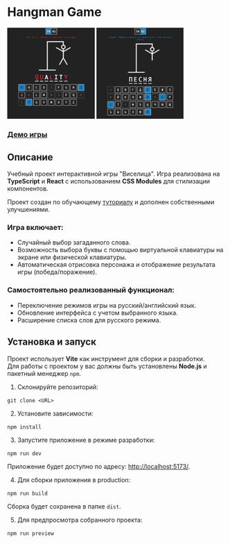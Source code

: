 # Hangman Game  

<img src="./README_img/hangman-en.png" alt="Hangman EN" width="40%">   <img src="./README_img/hangman-ru.png" alt="Hangman RU" width="40%">

### [Демо игры](https://kaktusgr.github.io/hangman/)

## Описание

Учебный проект интерактивной игры "Виселица". Игра реализована на **TypeScript** и **React** с использованием **CSS Modules** для стилизации компонентов. 

Проект создан по обучающему [туториалу](https://www.youtube.com/watch?v=-ONUyenGnWw&list=WL&index=4) и дополнен собственными улучшениями.  

### Игра включает:

- Случайный выбор загаданного слова.
- Возможность выбора буквы с помощью виртуальной клавиатуры на экране или физической клавиатуры.
- Автоматическая отрисовка персонажа и отображение результата игры (победа/поражение).

### Самостоятельно реализованный функционал:

- Переключение режимов игры на русский/английский язык.  
- Обновление интерфейса с учетом выбранного языка.  
- Расширение списка слов для русского режима.   

## Установка и запуск  

Проект использует **Vite** как инструмент для сборки и разработки.  
Для работы с проектом у вас должны быть установлены **Node.js** и пакетный менеджер `npm`.  

1. Склонируйте репозиторий:  
  ```
  git clone <URL>
  ```

2. Установите зависимости:  
  ```
  npm install
  ```

3. Запустите приложение в режиме разработки:  
  ```
  npm run dev
  ```
  Приложение будет доступно по адресу: [http://localhost:5173/](http://localhost:5173/).  

4. Для сборки приложения в production:  
  ```
  npm run build
  ```
  Сборка будет сохранена в папке `dist`.

5. Для предпросмотра собранного проекта:
  ```
  npm run preview
  ```

